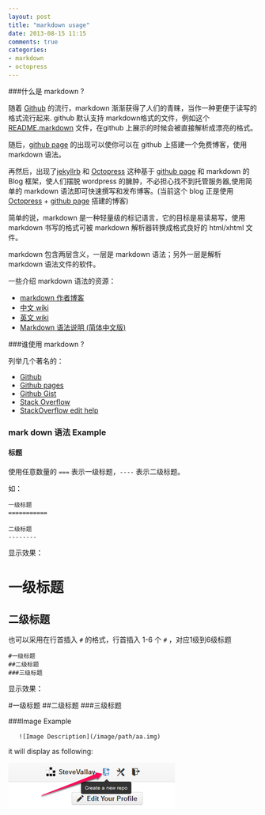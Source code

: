 ```yaml
---
layout: post
title: "markdown usage"
date: 2013-08-15 11:15
comments: true
categories:
- markdown
- octopress
---
```


###什么是 markdown ?

随着 [Github][3] 的流行，markdown 渐渐获得了人们的青睐，当作一种更便于读写的格式流行起来. github 默认支持 markdown格式的文件，例如这个 [README.markdown][4] 文件，在github 上展示的时候会被直接解析成漂亮的格式。

随后，[github page][5] 的出现可以使你可以在 github 上搭建一个免费博客，使用 markdown 语法。

再然后，出现了[jekyllrb][1] 和 [Octopress][2]  这种基于 [github page][5] 和 markdown 的 Blog 框架，使人们摆脱 wordpress 的臃肿，不必担心找不到托管服务器,使用简单的 markdown 语法即可快速撰写和发布博客。(当前这个 blog 正是使用 [Octopress][2] + [github page][5] 搭建的博客)

简单的说，markdown 是一种轻量级的标记语言，它的目标是易读易写，使用 markdown 书写的格式可被 markdown 解析器转换成格式良好的 html/xhtml 文件。

markdown 包含两层含义，一层是 markdown 语法；另外一层是解析 markdown 语法文件的软件。

一些介绍 markdown 语法的资源：

- [markdown 作者博客][6]
- [中文 wiki][7]
- [英文 wiki][8]
- [Markdown 语法说明 (简体中文版)][9]

<!-- more -->

###谁使用 markdown ?

列举几个著名的： 

- [Github][3]
- [Github pages][5]
- [Github Gist][10]
- [Stack Overflow][11]
- [StackOverflow edit help][12]



### mark down 语法 Example

#### 标题

使用任意数量的 `===`  表示一级标题，`----` 表示二级标题。

如：

    一级标题
    ===========

    二级标题
    --------

显示效果：

一级标题
===========

二级标题
--------

也可以采用在行首插入 `#` 的格式，行首插入 1-6 个 `#` ，对应1级到6级标题

    #一级标题
    ##二级标题
    ###三级标题

显示效果：

#一级标题
##二级标题
###三级标题


###Image Example

```
   ![Image Description](/image/path/aa.img)
```
it will display as following:

![Example Image](/images/blog/create_a_repo.png)


[1]:http://jekyllrb.com/
[2]:http://octopress.org/
[3]:https://github.com
[4]:https://github.com/SteveVallay/stevevallay.github.com/blob/source/README.markdown
[5]:http://pages.github.com/
[6]:http://daringfireball.net/projects/markdown/
[7]:http://zh.wikipedia.org/wiki/Markdown
[8]:http://en.wikipedia.org/wiki/Markdown
[9]:http://wowubuntu.com/markdown/
[10]:https://gist.github.com/
[11]:http://stackoverflow.com/
[12]:http://stackoverflow.com/editing-help
